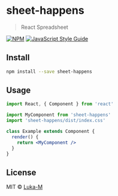 # sheet-happens

> React Spreadsheet

[![NPM](https://img.shields.io/npm/v/sheet-happens.svg)](https://www.npmjs.com/package/sheet-happens) [![JavaScript Style Guide](https://img.shields.io/badge/code_style-standard-brightgreen.svg)](https://standardjs.com)

## Install

```bash
npm install --save sheet-happens
```

## Usage

```jsx
import React, { Component } from 'react'

import MyComponent from 'sheet-happens'
import 'sheet-happens/dist/index.css'

class Example extends Component {
  render() {
    return <MyComponent />
  }
}
```

## License

MIT © [Luka-M](https://github.com/Luka-M)
